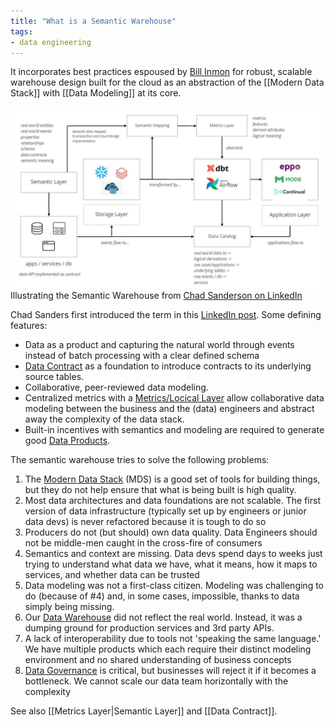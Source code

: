 ```yaml
---
title: "What is a Semantic Warehouse"
tags:
- data engineering
---
```

It incorporates best practices espoused by [Bill Inmon](Bill%20Inmon) for robust, scalable warehouse design built for the cloud as an abstraction of the [[Modern Data Stack]] with [[Data Modeling]] at its core. 

![](images/semantic-warehouse.png)
Illustrating the Semantic Warehouse from [Chad Sanderson on LinkedIn](https://www.linkedin.com/posts/chad-sanderson_im-very-happy-to-unveil-the-semantic-warehouse-activity-6958091220157964288-JSXj/)

Chad Sanders first introduced the term in this [LinkedIn post](https://www.linkedin.com/posts/chad-sanderson_im-very-happy-to-unveil-the-semantic-warehouse-activity-6958091220157964288-JSXj/). Some defining features:
- Data as a product and capturing the natural world through events instead of batch processing with a clear defined schema
- [Data Contract](term/data%20contract.md) as a foundation to introduce contracts to its underlying source tables.
- Collaborative, peer-reviewed data modeling.
- Centralized metrics with a [Metrics/Locical Layer](term/metrics%20layer.md) allow collaborative data modeling between the business and the (data) engineers and abstract away the complexity of the data stack.
- Built-in incentives with semantics and modeling are required to generate good [Data Products](term/data%20product.md).

The semantic warehouse tries to solve the following problems:
1. The [Modern Data Stack](term/modern%20data%20stack.md) (MDS) is a good set of tools for building things, but they do not help ensure that what is being built is high quality.  
2. Most data architectures and data foundations are not scalable. The first version of data infrastructure (typically set up by engineers or junior data devs) is never refactored because it is tough to do so  
3. Producers do not (but should) own data quality. Data Engineers should not be middle-men caught in the cross-fire of consumers  
4. Semantics and context are missing. Data devs spend days to weeks just trying to understand what data we have, what it means, how it maps to services, and whether data can be trusted  
5. Data modeling was not a first-class citizen. Modeling was challenging to do (because of #4) and, in some cases, impossible, thanks to data simply being missing.  
6. Our [Data Warehouse](term/data%20warehouse.md) did not reflect the real world. Instead, it was a dumping ground for production services and 3rd party APIs.  
7. A lack of interoperability due to tools not 'speaking the same language.' We have multiple products which each require their distinct modeling environment and no shared understanding of business concepts  
8. [Data Governance](term/data%20governance.md) is critical, but businesses will reject it if it becomes a bottleneck. We cannot scale our data team horizontally with the complexity  
  
See also [[Metrics Layer|Semantic Layer]] and [[Data Contract]].